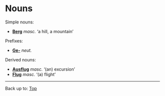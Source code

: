 # Nouns

Simple nouns:
- **[Berg](b/be/Berg.md)** *masc.* ‘a hill, a mountain’

Prefixes:
- **[Ge-](prefixes/Ge_.md)** *neut.*

Derived nouns:
- **[Ausflug](a/au/Ausflug.md)** *masc.* ‘(an) excursion’
- **[Flug](f/fl/Flug.md)** *masc.* ‘(a) flight’

----

Back up to: [Top](../index.md)
